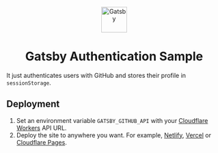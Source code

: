 <p align="center">
  <a href="https://www.gatsbyjs.com/?utm_source=starter&utm_medium=readme&utm_campaign=minimal-starter">
    <img alt="Gatsby" src="https://www.gatsbyjs.com/Gatsby-Monogram.svg" width="60" />
  </a>
</p>
<h1 align="center">
  Gatsby Authentication Sample
</h1>

It just authenticates users with GitHub and stores their profile in `sessionStorage`.

## Deployment

1. Set an environment variable `GATSBY_GITHUB_API` with your [Cloudflare Workers](https://www.cloudflare.com/workers/) API URL.
2. Deploy the site to anywhere you want. For example, [Netlify](https://www.netlify.com/), [Vercel](https://vercel.com/) or [Cloudflare Pages](https://pages.cloudflare.com/).
